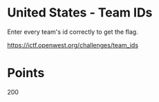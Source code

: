 # United States - Team IDs
Enter every team's id correctly to get the flag.

https://ictf.openwest.org/challenges/team_ids

# Points
200
